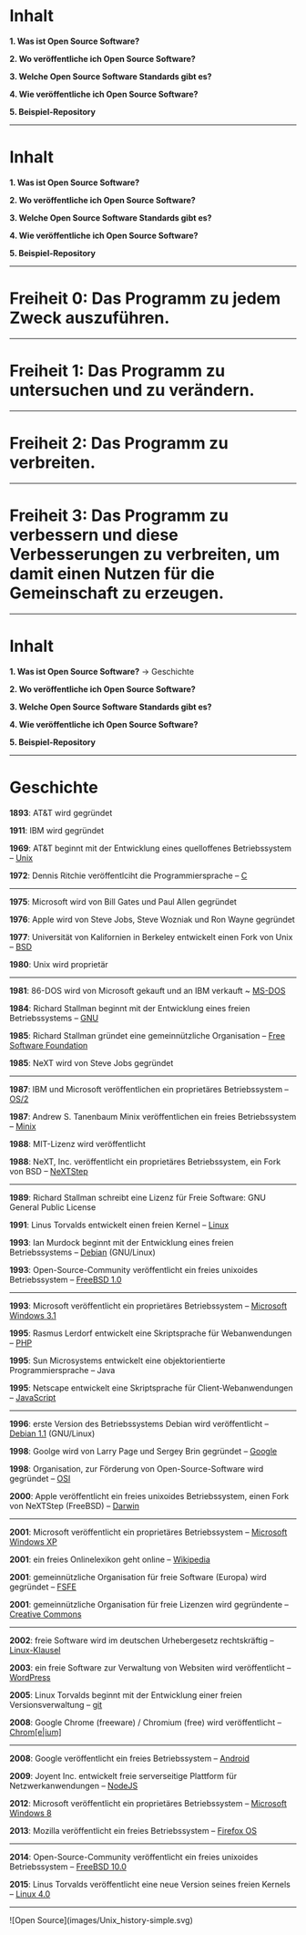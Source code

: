 
# Inhalt

<p class="fragment">
  <strong>1. Was ist Open Source Software?</strong>
</p>
<p class="fragment">
  <strong>2. Wo veröffentliche ich Open Source Software?</strong>
</p>
<p class="fragment">
  <strong>3. Welche Open Source Software Standards gibt es?</strong>
</p>
<p class="fragment">
  <strong>4. Wie veröffentliche ich Open Source Software?</strong>
</p>
<p class="fragment">
  <strong>5. Beispiel-Repository</strong>
</p>

---

# Inhalt

<p class="">
  <strong class="highlight">1. Was ist Open Source Software?</strong>
</p>
<p class="">
  <strong>2. Wo veröffentliche ich Open Source Software?</strong>
</p>
<p class="">
  <strong>3. Welche Open Source Software Standards gibt es?</strong>
</p>
<p class="">
  <strong>4. Wie veröffentliche ich Open Source Software?</strong>
</p>
<p class="">
  <strong>5. Beispiel-Repository</strong>
</p>

---
<!-- .slide: data-background="images/reactions/tumblr_inline_na61n7e6yw1raprkq.gif" data-state="inverted faded" -->

# Freiheit 0: Das Programm zu jedem Zweck auszuführen.

---
<!-- .slide: data-background="images/reactions/tumblr_inline_mxzcnayKCb1raprkq.gif" data-state="inverted faded" -->

# Freiheit 1: Das Programm zu untersuchen und zu verändern.

---
<!-- .slide: data-background="images/reactions/tumblr_inline_na61n7e6yw1raprkq.gif" data-state="inverted faded" -->

# Freiheit 2: Das Programm zu verbreiten.

---
<!-- .slide: data-background="images/reactions/tumblr_mej27iJ3rC1qdpvjdo1_500.gif" data-state="inverted faded" -->

# Freiheit 3: Das Programm zu verbessern und diese Verbesserungen zu verbreiten, um damit einen Nutzen für die Gemeinschaft zu erzeugen.

---

# Inhalt

<p class="">
  <strong class="highlight">1. Was ist Open Source Software?</strong>
  -> Geschichte
</p>
<p class="">
  <strong>2. Wo veröffentliche ich Open Source Software?</strong>
</p>
<p class="">
  <strong>3. Welche Open Source Software Standards gibt es?</strong>
</p>
<p class="">
  <strong>4. Wie veröffentliche ich Open Source Software?</strong>
</p>
<p class="">
  <strong>5. Beispiel-Repository</strong>
</p>

---

# Geschichte

<p lang="zxx"><span style=""><b>1893</b>: AT&amp;T wird gegründet</span></p>
<p lang="zxx"><span style=""><b>1911</b>: IBM wird gegründet</span></p>
<p lang="zxx"><span style=""><b>1969</b></span><span style="">: AT&amp;T </span><span style="">beginnt mit der Entwicklung eines</span><span style=""> quelloffenes Betriebssystem – <a href="http://de.wikipedia.org/wiki/Unix">Unix</a></span></p>
<p lang="zxx"><span style=""><b>1972</b></span><span style="">: Dennis Ritchie veröffentlciht die Programmiersprache </span><span style="">– </span><a href="http://de.wikipedia.org/wiki/C_(Programmiersprache)"><span style="">C</span></a></p>

---

<p lang="zxx"><span style=""><b>1975</b>: Microsoft wird von Bill Gates und Paul Allen gegründet</span></p>
<p lang="zxx"><span style=""><b>1976</b>: Apple wird von Steve Jobs, Steve Wozniak und Ron Wayne gegründet</span></p>
<p lang="zxx"><span style=""><b>1977</b></span><span style="">: Universität von Kalifornien in Berkeley entwickelt einen Fork von Unix </span><span style="">–</span><span style=""> <a href="http://de.wikipedia.org/wiki/Berkeley_Software_Distribution">BSD</a></span></p>
<p lang="zxx"><span style=""><b>1980</b>: Unix wird proprietär</span></p>

---

<p lang="zxx"><span style=""><span style=""><b>1981</b></span><span style="">: 86-DOS wird von Microsoft gekauft und an IBM verkauft </span><span style="">~ </span><a href="http://de.wikipedia.org/wiki/MS-DOS"><span style="">MS-DOS</span></a></span></p>
<p lang="zxx"><span style=""><b>198</b></span><span style=""><b>4</b></span><span style="">: </span><span style="">Richard Stallman beginnt mit der Entwicklung eines freien Betriebssystems – <a href="http://www.gnu.org/software/software.de.html#allgnupkgs">GNU</a></span></p>
<p lang="zxx"><span style=""><span style=""><b>1985</b></span><span style="">: Richard Stallman gründet eine gemeinnützliche Organisation </span><span style="">–</span><span style=""> <a href="http://www.fsf.org/">Free Software Foundation</a></span></span></p>
<p lang="zxx"><span style=""><b>1985</b>: NeXT wird von Steve Jobs gegründet</span></p>

---

<p lang="zxx"><span style=""><span style=""><b>1987</b></span><span style="">: IBM und </span><span style="">Microsoft</span><span style=""> veröffentlichen ein </span><span style="">proprietäres Betriebssystem –</span><span style=""> <a href="http://de.wikipedia.org/wiki/OS/2">OS/2</a></span></span></p>
<p lang="zxx"><span style=""><span style=""><b>1987</b></span><span style="">: Andrew S. Tanenbaum </span><span style=""><span style=""><span lang="de-DE">Minix </span></span></span><span style=""><span style=""><span lang="de-DE">veröffentlichen ein </span></span></span><span style=""><span style=""><span lang="de-DE">freie</span></span></span><span style=""><span style=""><span lang="de-DE">s</span></span></span><span style=""><span style=""><span lang="de-DE"> Betriebssystem – </span></span></span><a href="http://de.wikipedia.org/wiki/Minix_(Betriebssystem)"><span style=""><span style=""><span lang="de-DE">Minix</span></span></span></a></span></p>
<p lang="zxx"><span style=""><b>1988</b>: MIT-Lizenz wird veröffentlicht</span></p>
<p lang="zxx"><span style=""><b>198</b></span><span style=""><b>8</b></span><span style="">: </span><span style="">NeXT, Inc. veröffentlicht ein proprietäres Betriebssystem, ein Fork von BSD – <a href="http://de.wikipedia.org/wiki/NeXTStep">NeXTStep</a></span></p>

---

<p lang="zxx"><span style=""><b>1989</b>: Richard Stallman schreibt eine Lizenz für Freie Software: GNU General Public License </span></p>
<p lang="zxx"><span style=""><b>1991</b></span><span style="">: Linus Torvalds entwickelt einen freien Kernel – <a href="http://groups.google.de/group/comp.os.minix/msg/b813d52cbc5a044b?dmode=source">Linux</a></span></p>
<p lang="zxx"><span style=""><b>199</b></span><span style=""><b>3</b></span><span style="">: Ian Murdock </span><span style="">beginnt mit der Entwicklung eines freien Betriebssystems – <a href="http://de.wikipedia.org/wiki/Debian">Debian</a> (GNU/Linux)</span></p>
<p lang="zxx"><span style=""><b>1993</b></span><span style="">: Open-Source-Community veröffentlicht ein freies unixoides Betriebssystem – <a href="http://de.wikipedia.org/wiki/FreeBSD">FreeBSD 1.0</a></span></p>

---

<p lang="zxx"><span style=""><b>1993</b></span><span style="">: Microsoft veröffentlicht ein proprietäres Betriebssystem – <a href="http://de.wikipedia.org/wiki/Microsoft_Windows_3.1">Microsoft Windows 3.1</a></span></p>
<p lang="zxx"><span style=""><b>1995</b></span><span style="">: Rasmus Lerdorf entwickelt eine Skriptsprache für Webanwendungen </span><span style="">–</span><span style=""> <a href="https://groups.google.com/forum/#!msg/comp.infosystems.www.authoring.cgi/PyJ25gZ6z7A/M9FkTUVDfcwJ">PHP</a></span></p>
<p lang="zxx"><span style=""><b>1995</b></span><span style="">: Sun Microsystems entwickelt eine objektorientierte Programmiersprache </span><span style=""> – </span><span>Java</span></p>
<p lang="zxx"><span style=""><b>1995</b></span><span style="">: Netscape entwickelt </span><span style="">eine Skriptsprache für </span><span style="">Client-</span><span style="">Webanwendungen – </span><a href="http://de.wikipedia.org/wiki/JavaScript"><span style="">JavaScript</span></a></p>

---

<p lang="zxx"><span style=""><b>1996</b></span><span style="">: </span><span style="">erste</span><span style=""> Version des</span><span style=""> Betriebssystems </span><span style="">Debian wird veröffentlicht</span><span style=""> – <a href="http://de.wikipedia.org/wiki/Debian">Debia</a></span><a href="http://de.wikipedia.org/wiki/Debian"><span style="">n 1.1</span></a><span style=""> (GNU/Linux)</span></p>
<p lang="zxx"><span style=""><b>1998</b></span><span style="">: Goolge wird von Larry Page und Sergey Brin</span><span style=""> gegründet – </span><a href="http://de.wikipedia.org/wiki/Google_Inc."><span style="">Google</span></a></p>
<p lang="zxx"><span style=""><b>1998</b></span><span style="">: Organisation, zur Förderung von Open-Source-Software wird gegründet </span><span style="">– </span><a href="http://opensource.org/"><span style="">OSI</span></a></p>
<p lang="zxx"><span style=""><b>2000</b></span><span style="">: Apple </span><span style="">veröffentlicht ein freies unixoides Betriebssystem, einen Fork von NeXTStep (FreeBSD) – <a href="https://developer.apple.com/library/mac/documentation/MacOSX/Conceptual/OSX_Technology_Overview/SystemTechnology/SystemTechnology.html#//apple_ref/doc/uid/TP40001067-CH207-SW30">Darwin</a> </span></p>

---

<p lang="zxx"><span style=""><b>2001</b></span><span style="">: Microsoft </span><span style="">veröffentlicht ein</span> <span style="">proprietäres </span><span style="">Betriebssystem </span><span style="">–</span><span style=""> <a href="http://de.wikipedia.org/wiki/Microsoft_Windows_XP">Microsoft Windows XP</a></span></p>
<p lang="zxx"><span style=""><b>2001</b></span><span style="">: ein freies Onlinelexikon geht online </span><span style="">–</span><span style=""> <a href="http://de.wikipedia.org/wiki/Wikipedia">Wikipedia</a></span></p>
<p lang="zxx"><span style=""><b>2001</b></span><span style="">: gemeinnützliche Organisation für freie Software </span><span style="">(</span><span style="">Europa</span><span style="">)</span><span style=""> wird gegründet </span><span style="">–</span> <a href="http://fsfe.org/"><span style="">FSFE</span></a></p>
<p lang="zxx"><span style=""><b>2001</b></span><span style="">: </span><span style="">gemeinnützliche Organisation</span><span style=""> für freie Lizenzen wird gegründente </span><span style="">–</span><span style=""> <a href="http://creativecommons.org/choose/">Creative Commons</a></span></p>

---

<p lang="zxx"><span style=""><b>2002</b></span><span style="">: freie Software wird im deutschen Urhebergesetz rechtskräftig – <a href="http://www.gesetze-im-internet.de/urhg/__32.html">Linux-Klausel</a> </span></p>
<p lang="zxx"><span style=""><b>2003</b></span><span style="">: ein freie Software zur Verwaltung von Websiten wird veröffentlicht </span><span style="">– </span><a href="https://wordpress.org/about/license/"><span style="">WordPress</span></a></p>
<p lang="zxx"><span style=""><b>2005</b></span><span style="">: Linux Torvalds beginnt mit der Entwicklung einer freien Versionsverwaltung – <a href="http://de.wikipedia.org/wiki/Git">git</a> </span></p>
<p lang="zxx"><span style=""><b>2008</b></span><span style="">: Google Chrome (</span><span style="">f</span><span style="">reeware) / Chromium (</span><span style="">f</span><span style="">ree) wird veröffentlicht </span><span style="">– </span><a href="http://en.wikipedia.org/wiki/Chromium_(web_browser)"><span style="">Chrom[e|ium]</span></a></p>

---


<p lang="zxx"><span style=""><b>2008</b></span><span style="">: Google veröffentlicht ein </span><span style="">freies Betriebssystem – </span><a href="http://de.wikipedia.org/wiki/Android_(Betriebssystem)#Kritik"><span style="">Android</span></a></p>
<p lang="zxx"><span style=""><b>2009</b></span><span style="">: Joyent Inc. e</span><span style="">ntwickelt freie </span><span style="">serverseitige Plattform für Netzwerkanwendungen – <a href="http://de.wikipedia.org/wiki/Node.js">NodeJS</a></span></p>
<p lang="zxx"><span style=""><b>2012</b></span><span style="">: Microsoft </span><span style="">veröffentlicht ein</span> <span style="">proprietäres </span><span style="">Betriebssystem </span><span style="">–</span><span style=""> <a href="http://de.wikipedia.org/wiki/Microsoft_Windows_8">Microsoft Windows 8</a></span></p>
<p lang="zxx"><span style=""><b>2013</b></span><span style="">: Mozilla veröffentlicht ein </span><span style="">freies Betriebssystem – </span><a href="http://de.wikipedia.org/wiki/Firefox_OS"><span style="">Firefox OS</span></a></p>


---

<p lang="zxx"><span style=""><b>2014</b></span><span style="">: </span><span style="">Open-Source-Community veröffentlicht ein freies unixoides Betriebssystem – <a href="http://de.wikipedia.org/wiki/FreeBSD">FreeBSD 1</a></span><a href="http://de.wikipedia.org/wiki/FreeBSD"><span style="">0</span></a><a href="http://de.wikipedia.org/wiki/FreeBSD"><span style="">.0</span></a></p>
<p lang="zxx"><span style=""><b>2015</b></span><span style="">: </span><span style="">Linus Torvalds </span><span style="">veröffentlicht</span> <span style="">eine neue Version seines f</span><span style="">reien Kernel</span><span style="">s – <a href="http://de.wikipedia.org/wiki/Linux_(Kernel)">Linux 4.0</a></span></p>

---
<!-- .slide: data-background="images/backgrounds/shutterstock_201625775_b.jpg" data-state="inverted faded" -->

<div class="width_img_wrapper_80">
  ![Open Source](images/Unix_history-simple.svg)
</div>